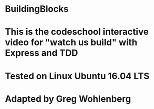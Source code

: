 # BuildingBlocks
# This is the codeschool interactive video for "watch us build" with Express and TDD
# Tested on Linux Ubuntu 16.04 LTS
# Adapted by Greg Wohlenberg
